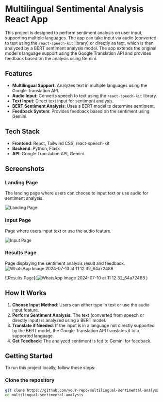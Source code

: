 # Multilingual Sentimental Analysis React App

This project is designed to perform sentiment analysis on user input, supporting multiple languages. The app can take input via audio (converted to text using the `react-speech-kit` library) or directly as text, which is then analyzed by a BERT sentiment analysis model. The app extends the original model's language support using the Google Translation API and provides feedback based on the analysis using Gemini.

## Features

- **Multilingual Support**: Analyzes text in multiple languages using the Google Translation API.
- **Audio Input**: Converts speech to text using the `react-speech-kit` library.
- **Text Input**: Direct text input for sentiment analysis.
- **BERT Sentiment Analysis**: Uses a BERT model to determine sentiment.
- **Feedback System**: Provides feedback based on the sentiment using Gemini.

## Tech Stack

- **Frontend**: React, Tailwind CSS, react-speech-kit
- **Backend**: Python, Flask
- **API**: Google Translation API, Gemini

## Screenshots

### Landing Page
The landing page where users can choose to input text or use audio for sentiment analysis.

![Landing Page](URL_TO_LANDING_PAGE_IMAGE)

### Input Page
Page where users input text or use the audio feature.

![Input Page](URL_TO_INPUT_PAGE_IMAGE)

### Results Page
Page displaying the sentiment analysis result and feedback.
![WhatsApp Image 2024-07-10 at 11 12 32_64a72488](https://github.com/user-attachments/assets/7a634db3-804b-4ad7-babf-a8ba72e074a6)

![Results Page](![WhatsApp Image 2024-07-10 at 11 12 32_64a72488](https://github.com/user-attachments/assets/7a634db3-804b-4ad7-babf-a8ba72e074a6)
)

## How It Works

1. **Choose Input Method**: Users can either type in text or use the audio input feature.
2. **Perform Sentiment Analysis**: The text (converted from speech or directly input) is analyzed using a BERT model.
3. **Translate if Needed**: If the input is in a language not directly supported by the BERT model, the Google Translation API translates it to a supported language.
4. **Get Feedback**: The analyzed sentiment is fed to Gemini for feedback.

## Getting Started

To run this project locally, follow these steps:

### Clone the repository
```sh
git clone https://github.com/your-repo/multilingual-sentimental-analysis.git
cd multilingual-sentimental-analysis
